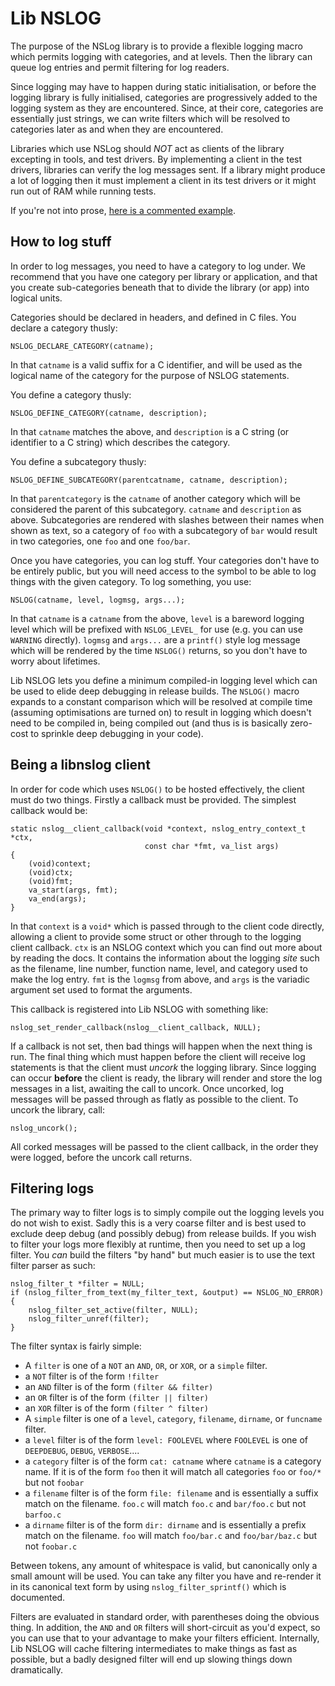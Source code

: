 Lib NSLOG
=========

The purpose of the NSLog library is to provide a flexible logging macro which
permits logging with categories, and at levels.  Then the library can queue
log entries and permit filtering for log readers.

Since logging may have to happen during static initialisation, or before the
logging library is fully initialised, categories are progressively added to
the logging system as they are encountered.  Since, at their core, categories
are essentially just strings, we can write filters which will be resolved to
categories later as and when they are encountered.

Libraries which use NSLog should *NOT* act as clients of the library excepting
in tools, and test drivers.  By implementing a client in the test drivers,
libraries can verify the log messages sent.  If a library might produce a lot
of logging then it must implement a client in its test drivers or it might run
out of RAM while running tests.

If you're not into prose, [here is a commented example](md_docs_examples.html).

How to log stuff
----------------

In order to log messages, you need to have a category to log under.  We
recommend that you have one category per library or application, and that you
create sub-categories beneath that to divide the library (or app) into logical
units.

Categories should be declared in headers, and defined in C files.  You declare
a category thusly:

    NSLOG_DECLARE_CATEGORY(catname);

In that `catname` is a valid suffix for a C identifier, and will be used as
the logical name of the category for the purpose of NSLOG statements.

You define a category thusly:

    NSLOG_DEFINE_CATEGORY(catname, description);

In that `catname` matches the above, and `description` is a C string (or
identifier to a C string) which describes the category.

You define a subcategory thusly:

    NSLOG_DEFINE_SUBCATEGORY(parentcatname, catname, description);

In that `parentcategory` is the `catname` of another category which will be
considered the parent of this subcategory.  `catname` and `description` as
above.  Subcategories are rendered with slashes between their names when shown
as text, so a category of `foo` with a subcategory of `bar` would result in
two categories, one `foo` and one `foo/bar`.

Once you have categories, you can log stuff.  Your categories don't have to be
entirely public, but you will need access to the symbol to be able to log
things with the given category.  To log something, you use:

    NSLOG(catname, level, logmsg, args...);

In that `catname` is a `catname` from the above, `level` is a bareword logging
level which will be prefixed with `NSLOG_LEVEL_` for use (e.g. you can use
`WARNING` directly).  `logmsg` and `args...` are a `printf()` style log message
which will be rendered by the time `NSLOG()` returns, so you don't have to
worry about lifetimes.

Lib NSLOG lets you define a minimum compiled-in logging level which can be used
to elide deep debugging in release builds.  The `NSLOG()` macro expands to a
constant comparison which will be resolved at compile time (assuming
optimisations are turned on) to result in logging which doesn't need to be
compiled in, being compiled out (and thus is is basically zero-cost to sprinkle
deep debugging in your code).

Being a libnslog client
-----------------------

In order for code which uses `NSLOG()` to be hosted effectively, the client must
do two things.  Firstly a callback must be provided.  The simplest callback
would be:

    static nslog__client_callback(void *context, nslog_entry_context_t *ctx,
                                  const char *fmt, va_list args)
    {
        (void)context;
        (void)ctx;
        (void)fmt;
        va_start(args, fmt);
        va_end(args);
    }

In that `context` is a `void*` which is passed through to the client code
directly, allowing a client to provide some struct or other through to the
logging client callback.  `ctx` is an NSLOG context which you can find out more
about by reading the docs.  It contains the information about the logging
*site* such as the filename, line number, function name, level, and category
used to make the log entry.  `fmt` is the `logmsg` from above, and `args`
is the variadic argument set used to format the arguments.

This callback is registered into Lib NSLOG with something like:

    nslog_set_render_callback(nslog__client_callback, NULL);

If a callback is not set, then bad things will happen when the next thing is
run.  The final thing which must happen before the client will receive log
statements is that the client must _uncork_ the logging library.  Since logging
can occur **before** the client is ready, the library will render and store the
log messages in a list, awaiting the call to uncork.  Once uncorked, log
messages will be passed through as flatly as possible to the client.  To uncork
the library, call:

    nslog_uncork();

All corked messages will be passed to the client callback, in the order they
were logged, before the uncork call returns.

Filtering logs
--------------

The primary way to filter logs is to simply compile out the logging levels you
do not wish to exist.  Sadly this is a very coarse filter and is best used to
exclude deep debug (and possibly debug) from release builds.  If you wish to
filter your logs more flexibly at runtime, then you need to set up a log
filter.  You *can* build the filters "by hand" but much easier is to use the
text filter parser as such:

    nslog_filter_t *filter = NULL;
    if (nslog_filter_from_text(my_filter_text, &output) == NSLOG_NO_ERROR) {
        nslog_filter_set_active(filter, NULL);
        nslog_filter_unref(filter);
    }

The filter syntax is fairly simple:

* A `filter` is one of a `NOT` an `AND`, `OR`, or `XOR`, or a `simple` filter.
* a `NOT` filter is of the form `!filter`
* an `AND` filter is of the form `(filter && filter)`
* an `OR` filter is of the form `(filter || filter)`
* an `XOR` filter is of the form `(filter ^ filter)`
* A `simple` filter is one of a `level`, `category`, `filename`, `dirname`,
  or `funcname` filter.
* a `level` filter is of the form `level: FOOLEVEL` where `FOOLEVEL` is one of
  `DEEPDEBUG`, `DEBUG`, `VERBOSE`....
* a `category` filter is of the form `cat: catname` where `catname` is a
  category name.  If it is of the form `foo` then it will match all categories
  `foo` or `foo/*` but not `foobar`
* a `filename` filter is of the form `file: filename` and is essentially a
  suffix match on the filename.  `foo.c` will match `foo.c` and `bar/foo.c`
  but not `barfoo.c`
* a `dirname` filter is of the form `dir: dirname` and is essentially a prefix
  match on the filename.  `foo` will match `foo/bar.c` and `foo/bar/baz.c` but
  not `foobar.c`

Between tokens, any amount of whitespace is valid, but canonically only a small
amount will be used.  You can take any filter you have and re-render it in its
canonical text form by using `nslog_filter_sprintf()` which is documented.

Filters are evaluated in standard order, with parentheses doing the obvious
thing.  In addition, the `AND` and `OR` filters will short-circuit as you'd
expect, so you can use that to your advantage to make your filters efficient.
Internally, Lib NSLOG will cache filtering intermediates to make things as fast
as possible, but a badly designed filter will end up slowing things down
dramatically.
